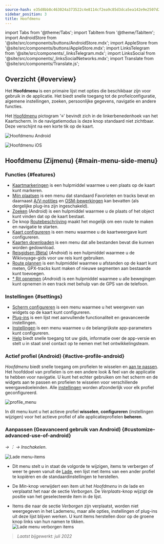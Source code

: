 ```yaml
---
source-hash: e35d8bb8c463024a373522c4e8114cf2ea9c85d3dca5ea142e9e2507d2330c58
sidebar_position: 3
title: Hoofdmenu
---
```

import Tabs from '@theme/Tabs';
import TabItem from '@theme/TabItem';
import AndroidStore from '@site/src/components/buttons/AndroidStore.mdx';
import AppleStore from '@site/src/components/buttons/AppleStore.mdx';
import LinksTelegram from '@site/src/components/_linksTelegram.mdx';
import LinksSocial from '@site/src/components/_linksSocialNetworks.mdx';
import Translate from '@site/src/components/Translate.js';




## Overzicht {#overview}

Het **Hoofdmenu** is een primaire lijst met opties die beschikbaar zijn voor gebruik in de applicatie. Het biedt snelle toegang tot de profielconfiguratie, algemene instellingen, zoeken, persoonlijke gegevens, navigatie en andere functies.

Het [Hoofdmenu](../widgets/map-buttons.md#main-menu) pictogram '&#8801;' bevindt zich in de linkerbenedenhoek van het Kaartscherm. In de navigatiemodus is deze knop standaard niet zichtbaar. Deze verschijnt na een korte tik op de kaart.

<Tabs groupId="operating-systems" queryString="current-os">

<TabItem value="android" label="Android">

![Hoofdmenu Android](@site/static/img/menu/main_menu_android.png)

</TabItem>

<TabItem value="ios" label="iOS">

![Hoofdmenu iOS](@site/static/img/menu/main_menu_ios.png)

</TabItem>

</Tabs>


## Hoofdmenu (Zijmenu) {#main-menu-side-menu}

### Functies {#features}

- [Kaartmarkeringen](../personal/markers.md) is een hulpmiddel waarmee u een plaats op de kaart kunt markeren.
- [Mijn plaatsen](../personal/myplaces.md) is een menu dat standaard Favorieten en tracks bevat en daarnaast [A/V-notities](../plugins/audio-video-notes.md) en [OSM-bewerkingen](../plugins/osm-editing.md) kan bevatten (als dergelijke plug-ins zijn ingeschakeld).
- [Zoeken](../search/index.md) (Android) is een hulpmiddel waarmee u de plaats of het object kunt vinden dat op de kaart bestaat.
- De knop [Routebeschrijving](../widgets/map-buttons.md#directions) maakt het mogelijk om een route te maken en navigatie te starten.
- [Kaart configureren](../map/configure-map-menu.md) is een menu waarmee u de kaartweergave kunt configureren.
- [Kaarten downloaden](../start-with/download-maps.md) is een menu dat alle bestanden bevat die kunnen worden gedownload.
- [Reisgidsen (Bèta)](../plan-route/travel-guides.md) (*Android*) is een hulpmiddel waarmee u de Wikivoyage-gids voor uw reis kunt gebruiken.
- [Route plannen](../plan-route/create-route.md) is een hulpmiddel waarmee u afstanden op de kaart kunt meten, GPX-tracks kunt maken of nieuwe segmenten aan bestaande kunt toevoegen.
- [* Rit opnemen](../plugins/trip-recording.md) (*Android*) is een hulpmiddel waarmee u alle bewegingen kunt opnemen in een track met behulp van de GPS van de telefoon.

### Instellingen {#settings}

- [Scherm configureren](../widgets/configure-screen.md) is een menu waarmee u het weergeven van widgets op de kaart kunt configureren.
- [Plug-ins](../plugins/index.md#configure-plugin) is een lijst met aanvullende functionaliteit en geavanceerde instellingen.
- [Instellingen](../personal/global-settings.md) is een menu waarmee u de belangrijkste app-parameters kunt configureren.
- [Help](./first-steps.md#offline-help) biedt snelle toegang tot uw gids, informatie over de app-versie en stelt u in staat snel contact op te nemen met het ontwikkelingsteam.

### Actief profiel (Android) {#active-profile-android}

*Hoofdmenu* biedt snelle toegang om profielen te wisselen en [aan te passen](../personal/profiles.md). Het hoofddoel van profielen is om een andere look & feel van de applicatie te hebben voor navigatie. U kunt het echter gebruiken om het scherm en de widgets aan te passen en profielen te wisselen voor verschillende weergavedoeleinden. Alle [instellingen](../personal/profiles.md) worden afzonderlijk voor elk profiel geconfigureerd.

![profile_menu](@site/static/img/menu/profile_menu.png)

In dit menu kunt u het actieve profiel **wisselen**, **configureren** (instellingen wijzigen) voor het actieve profiel of alle applicatieprofielen **beheren**.


### Aanpassen (Geavanceerd gebruik van Android) {#customize-advanced-use-of-android}

*<Translate android="true" ids="shared_string_menu,configure_profile,ui_customization,shared_string_drawer"/> →  &#65049; → Inschakelen*.  

![Lade menu-items ](@site/static/img/settings/drawer_menu_correct.png)  

- Dit menu stelt u in staat de volgorde te wijzigen, items te verbergen of weer te geven vanuit de [Lade](../personal/profiles.md#drawer), een lijst met items van een ander profiel te kopiëren en de standaardinstellingen te herstellen.  

- De *Min*-knop verwijdert een item uit het *Hoofdmenu* in de lade en verplaatst het naar de sectie *Verborgen*. De *Verplaats*-knop wijzigt de positie van het geselecteerde item in de lijst.  

- Items die naar de sectie *Verborgen* zijn verplaatst, worden niet weergegeven in het Lademenu, maar alle opties, instellingen of plug-ins uit deze lijst blijven werken. U kunt items herstellen door op de groene knop links van hun namen te tikken.  
    ![Lade menu verborgen items ](@site/static/img/settings/drawer_menu_hidden_items.png)

> *Laatst bijgewerkt: juli 2022*